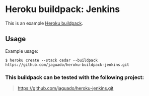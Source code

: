 Heroku buildpack: Jenkins
=======================

This is an example [Heroku buildpack](http://devcenter.heroku.com/articles/buildpacks).

Usage
-----

Example usage:

    $ heroku create --stack cedar --buildpack https://github.com/jaguado/heroku-buildpack-jenkins.git
    
    
### This buildpack can be tested with the following project:

>https://github.com/jaguado/heroku-jenkins.git
